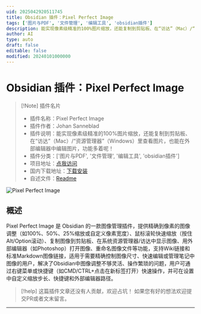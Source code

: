 ```yaml
---
uid: 2025042920511745
title: Obsidian 插件：Pixel Perfect Image
tags: ['图片与PDF', '文件管理', '编辑工具', 'obsidian插件']
description: 能实现像素级精准的100%图片缩放，还能复制到剪贴板、在“访达”（Mac）/“资源管理器”（Windows）里查看图片，也能在外部编辑器中编辑图片，功能多着呢！
author: AI
type: auto
draft: false
editable: false
modified: 20240101000000
---
```


# Obsidian 插件：Pixel Perfect Image

> [!Note] 插件名片
> - 插件名称：Pixel Perfect Image
> - 插件作者：Johan Sanneblad
> - 插件说明：能实现像素级精准的100%图片缩放，还能复制到剪贴板、在“访达”（Mac）/“资源管理器”（Windows）里查看图片，也能在外部编辑器中编辑图片，功能多着呢！
> - 插件分类：['图片与PDF', '文件管理', '编辑工具', 'obsidian插件']
> - 项目地址：[点我访问](https://github.com/johansan/pixel-perfect-image)
> - 国内下载地址：[下载安装](https://pkmer.cn/products/plugin/pluginMarket/?pixel-perfect-image)
> - 自述文件：[Readme](https://ghproxy.net/https://raw.githubusercontent.com/johansan/pixel-perfect-image/main/README.md)

![Pixel Perfect Image](https://cdn.pkmer.cn/covers/pixel-perfect-image_1_0.png!pkmer)

## 概述

Pixel Perfect Image 是 Obsidian 的一款图像管理插件，提供精确到像素的图像调整（如100%、50%、25%缩放或自定义像素宽度）、鼠标滚轮快速缩放（按住Alt/Option滚动）、复制图像到剪贴板、在系统资源管理器/访达中显示图像、用外部编辑器（如Photoshop）打开图像、重命名图像文件等功能，支持Wiki链接和标准Markdown图像链接，适用于需要精确控制图像尺寸、快速编辑或管理笔记中图像的用户，解决了Obsidian中图像调整不够灵活、操作繁琐的问题，用户可通过右键菜单或快捷键（如CMD/CTRL+点击在新标签打开）快速操作，并可在设置中自定义缩放步长、快捷键和外部编辑器路径。


> [!help] 
> 这篇插件文章还没有人贡献，欢迎占坑！
> 如果您有好的想法欢迎提交PR或者文末留言。
> 

---




